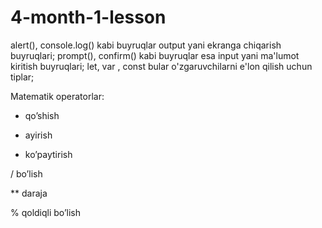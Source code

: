 # 4-month-1-lesson

alert(), console.log() kabi buyruqlar output yani ekranga chiqarish buyruqlari;
prompt(), confirm() kabi buyruqlar esa input yani ma'lumot kiritish buyruqlari;
let, var , const bular o'zgaruvchilarni e'lon qilish uchun tiplar;

Matematik operatorlar:
+ qo’shish
- ayirish
* ko’paytirish
  
/  bo’lish

** daraja

%  qoldiqli bo’lish
